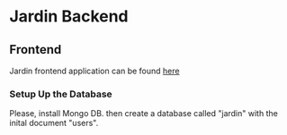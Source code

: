 # Jardin Backend

## Frontend
Jardin frontend application can be found [here](https://github.com/isterev/jardin-frontend)

### Setup Up the Database

Please, install Mongo DB. then create a database called "jardin" with the inital document "users".
